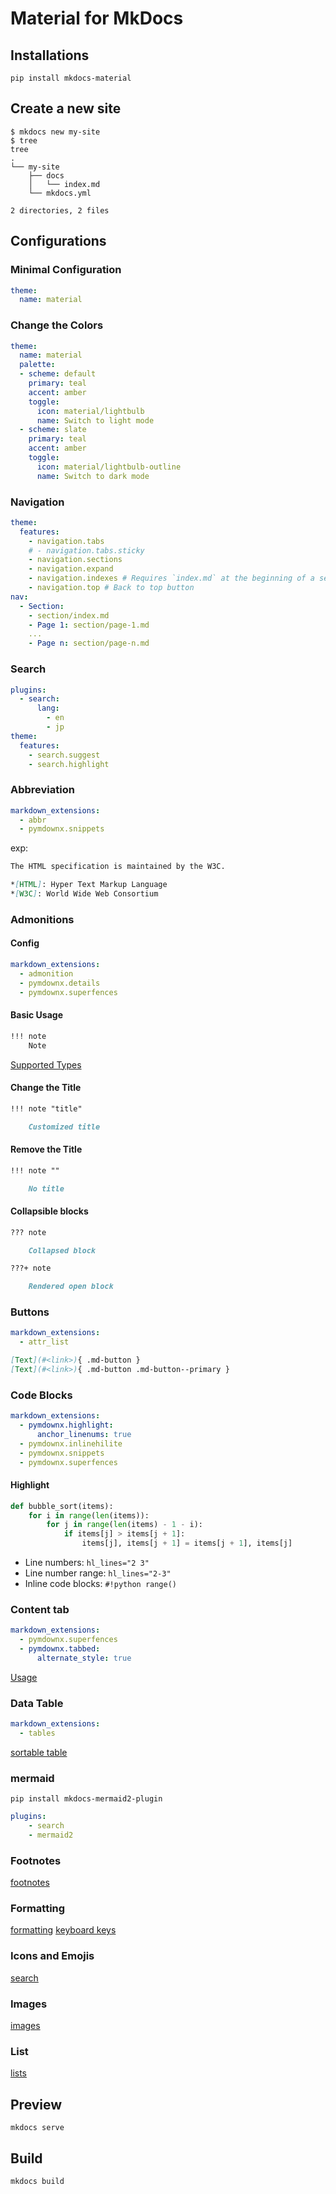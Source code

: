 # Material for MkDocs

## Installations

```shell
pip install mkdocs-material
```

## Create a new site

```shell
$ mkdocs new my-site
$ tree
tree
.
└── my-site
    ├── docs
    │   └── index.md
    └── mkdocs.yml

2 directories, 2 files
```

## Configurations

### Minimal Configuration

```yaml
theme:
  name: material
```

### Change the Colors

```yaml
theme:
  name: material
  palette:
  - scheme: default
    primary: teal
    accent: amber
    toggle:
      icon: material/lightbulb
      name: Switch to light mode
  - scheme: slate
    primary: teal
    accent: amber
    toggle:
      icon: material/lightbulb-outline
      name: Switch to dark mode
```

### Navigation

```yaml
theme:
  features:
    - navigation.tabs
    # - navigation.tabs.sticky
    - navigation.sections
    - navigation.expand
    - navigation.indexes # Requires `index.md` at the beginning of a section
    - navigation.top # Back to top button
nav:
  - Section:
    - section/index.md
    - Page 1: section/page-1.md
    ...
    - Page n: section/page-n.md
```

### Search

```yaml
plugins:
  - search:
      lang: 
        - en
        - jp
theme:
  features:
    - search.suggest
    - search.highlight
```

### Abbreviation

```yaml
markdown_extensions:
  - abbr
  - pymdownx.snippets
```

exp:

```markdown
The HTML specification is maintained by the W3C.

*[HTML]: Hyper Text Markup Language
*[W3C]: World Wide Web Consortium
```

### Admonitions

#### Config

```yaml
markdown_extensions:
  - admonition
  - pymdownx.details
  - pymdownx.superfences
```

#### Basic Usage

```markdown
!!! note
    Note
```

[Supported Types](https://squidfunk.github.io/mkdocs-material/reference/admonitions/#supported-types)

#### Change the Title

```markdown
!!! note "title"

    Customized title
```

#### Remove the Title

```markdown
!!! note ""

    No title
```

#### Collapsible blocks

```markdown
??? note

    Collapsed block

???+ note

    Rendered open block
```

### Buttons

```yaml
markdown_extensions:
  - attr_list
```

```markdown
[Text](#<link>){ .md-button }
[Text](#<link>){ .md-button .md-button--primary }
```

### Code Blocks

```yaml
markdown_extensions:
  - pymdownx.highlight:
      anchor_linenums: true
  - pymdownx.inlinehilite
  - pymdownx.snippets
  - pymdownx.superfences
```

#### Highlight

``` py hl_lines="2 3"
def bubble_sort(items):
    for i in range(len(items)):
        for j in range(len(items) - 1 - i):
            if items[j] > items[j + 1]:
                items[j], items[j + 1] = items[j + 1], items[j]
```

* Line numbers: `hl_lines="2 3"`
* Line number range: `hl_lines="2-3"`
* Inline code blocks: `#!python range()`

### Content tab

```yaml
markdown_extensions:
  - pymdownx.superfences
  - pymdownx.tabbed:
      alternate_style: true 
```

[Usage](https://squidfunk.github.io/mkdocs-material/reference/content-tabs/#usage)

### Data Table

```yaml
markdown_extensions:
  - tables
```

[sortable table](https://squidfunk.github.io/mkdocs-material/reference/data-tables/#sortable-tables)

### mermaid

```shell
pip install mkdocs-mermaid2-plugin
```

```yaml
plugins:
    - search
    - mermaid2
```

### Footnotes

[footnotes](https://squidfunk.github.io/mkdocs-material/reference/footnotes/)

### Formatting

[formatting](https://squidfunk.github.io/mkdocs-material/reference/formatting/)
[keyboard keys](https://squidfunk.github.io/mkdocs-material/reference/formatting/#adding-keyboard-keys)

### Icons and Emojis

[search](https://squidfunk.github.io/mkdocs-material/reference/icons-emojis/#search)

### Images

[images](https://squidfunk.github.io/mkdocs-material/reference/images/)

### List

[lists](https://squidfunk.github.io/mkdocs-material/reference/lists/)

## Preview

```shell
mkdocs serve
```

## Build

```shell
mkdocs build
```
